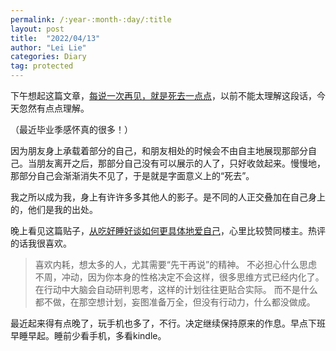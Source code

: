 ```yaml
---
permalink: /:year-:month-:day/:title
layout: post
title:  "2022/04/13"
author: "Lei Lie"
categories: Diary
tag: protected
---
```


下午想起这篇文章，[每说一次再见，就是死去一点点](https://mp.weixin.qq.com/s/QFKwFP4KHAusq4CrFF-lGw)，以前不能太理解这段话，今天忽然有点点理解。

（最近毕业季感怀真的很多！）

因为朋友身上承载着部分的自己，和朋友相处的时候会不由自主地展现那部分自己。当朋友离开之后，那部分自己没有可以展示的人了，只好收敛起来。慢慢地，那部分自己会渐渐消失不见了，于是就是字面意义上的“死去”。

我之所以成为我，身上有许许多多其他人的影子。是不同的人正交叠加在自己身上的，他们是我的出处。

晚上看见这篇贴子，[从吃好睡好谈如何更具体地爱自己](https://www.protected.com/group/topic/264143131/?_i=9862097cacFgls,77875808GnerKH)，心里比较赞同楼主。热评的话我很喜欢。

> 喜欢内耗，想太多的人，尤其需要“先干再说”的精神。 不必担心什么思虑不周，冲动，因为你本身的性格决定不会这样，很多思维方式已经内化了。 在行动中大脑会自动研判思考，这样的计划往往更贴合实际。 而不是什么都不做，在那空想计划，妄图准备万全，但没有行动力，什么都没做成。 

最近起来得有点晚了，玩手机也多了，不行。决定继续保持原来的作息。早点下班早睡早起。睡前少看手机，多看kindle。

